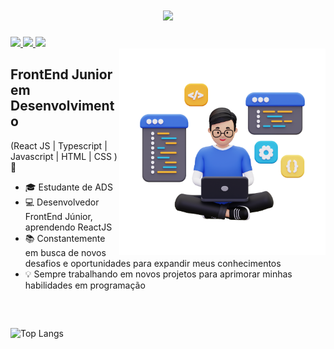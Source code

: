<h1 align=center>
    <img src="https://readme-typing-svg.herokuapp.com/?font=Righteous&size=35&center=true&vCenter=true&width=500&height=70&duration=2500&lines=Hi+There!+%F0%9F%91%8B;+I%27m+Gustavo!" />
</h1>

<div> 
  <a href="mailto:gustavoe.dev@gmail.com">
    <img src="https://img.shields.io/badge/Gmail-333333?style=for-the-badge&logo=gmail&logoColor=red" />
  </a>
  <a href="" target="_blank">
    <img src="https://img.shields.io/badge/LinkedIn-0077B5?style=for-the-badge&logo=linkedin&logoColor=white" target="_blank" />
  </a>
  <a href="" target="_blank">
     <img src="https://img.shields.io/badge/Portfolio-FF5722?style=for-the-badge&logo=todoist&logoColor=white" target="_blank" />
  </a>
</div>

<img align="right" alt="Code Image" src="./code.png"  width="330px" />

## FrontEnd Junior em Desenvolvimento
(React JS | Typescript | Javascript | HTML | CSS ) 🚀
- 🎓 Estudante de ADS
- 💻 Desenvolvedor FrontEnd Júnior, aprendendo ReactJS
- 📚 Constantemente em busca de novos desafios e oportunidades para expandir meus conhecimentos
- 💡 Sempre trabalhando em novos projetos para aprimorar minhas habilidades em programação

<br>

##
![Top Langs](https://github-readme-stats.vercel.app/api/top-langs/?username=GustavoeDev&theme=tokyonight)

